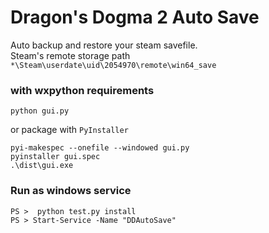 # Dragon's Dogma 2 Auto Save
Auto backup and restore your steam savefile.  \
Steam's remote storage path ``*\Steam\userdate\uid\2054970\remote\win64_save``

### with wxpython requirements
```
python gui.py
```
or package with `PyInstaller`
```
pyi-makespec --onefile --windowed gui.py
pyinstaller gui.spec
.\dist\gui.exe
```

### Run as windows service
```
PS >  python test.py install
PS > Start-Service -Name "DDAutoSave"
```
